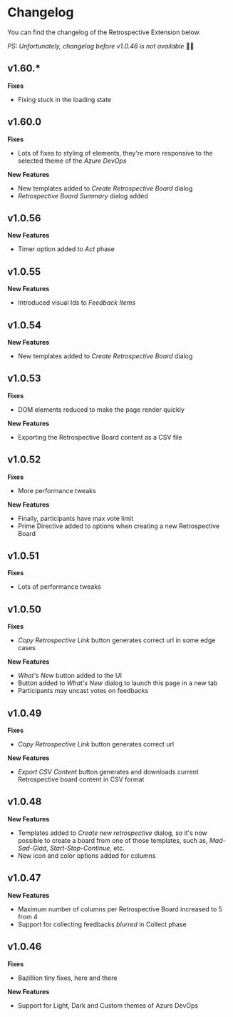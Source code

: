 # Changelog

You can find the changelog of the Retrospective Extension below.

_PS: Unfortunately, changelog before v1.0.46 is not available_ 🤦‍♂️

## v1.60.*

**Fixes**

* Fixing stuck in the loading state

## v1.60.0

**Fixes**

* Lots of fixes to styling of elements, they're more responsive to the selected theme of the _Azure DevOps_

**New Features**

* New templates added to _Create Retrospective Board_ dialog
* _Retrospective Board Summary_ dialog added

## v1.0.56

**New Features**

* Timer option added to _Act_ phase

## v1.0.55

**New Features**

* Introduced visual Ids to _Feedback Items_

## v1.0.54

**New Features**

* New templates added to _Create Retrospective Board_ dialog

## v1.0.53

**Fixes**

* DOM elements reduced to make the page render quickly

**New Features**

* Exporting the Retrospective Board content as a CSV file

## v1.0.52

**Fixes**

* More performance tweaks

**New Features**

* Finally, participants have max vote limit
* Prime Directive added to options when creating a new Retrospective Board

## v1.0.51

**Fixes**

* Lots of performance tweaks

## v1.0.50

**Fixes**

* _Copy Retrospective Link_ button generates correct url in some edge cases

**New Features**

* _What's New_ button added to the UI
* Button added to _What's New_ dialog to launch this page in a new tab
* Participants may uncast votes on feedbacks

## v1.0.49

**Fixes**

* _Copy Retrospective Link_ button generates correct url

**New Features**

* _Export CSV Content_ button generates and downloads current Retrospective board content in CSV format

## v1.0.48

**New Features**

* Templates added to _Create new retrospective_ dialog, so it's now possible to create a board from one of those templates, such as, _Mad-Sad-Glad_, _Start-Stop-Continue_, etc.
* New icon and color options added for columns

## v1.0.47

**New Features**

* Maximum number of columns per Retrospective Board increased to 5 from 4
* Support for collecting feedbacks _blurred_ in Collect phase

## v1.0.46

**Fixes**

* Bazillion tiny fixes, here and there

**New Features**

* Support for Light, Dark and Custom themes of Azure DevOps
